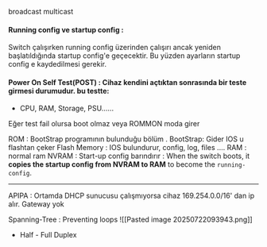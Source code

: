 broadcast 
multicast
#### Running config ve startup config :
Switch çalışırken running config üzerinden çalışırı ancak yeniden başlatıldığında startup config'e geçecektir. Bu yüzden ayarların startup config e kaydedilmesi gerekir.

#### Power On Self Test(POST) : Cihaz kendini açtıktan sonrasında bir teste girmesi durumudur. bu testte: 

- CPU, RAM, Storage, PSU......

Eğer test fail olursa boot olmaz veya ROMMON moda girer

ROM : BootStrap programının bulunduğu bölüm . 
BootStrap: Gider IOS u flashtan çeker
Flash Memory  : IOS bulundurur, config, log, files .... 
RAM : normal ram
NVRAM : Start-up config barındırır : When the switch boots, it **copies the startup config from NVRAM to RAM** to become the `running-config`.

---
APIPA : Ortamda DHCP sunucusu çalışmıyorsa cihaz 169.254.0.0/16' dan ip alır. Gateway yok 

Spanning-Tree : Preventing loops 
![[Pasted image 20250722093943.png]]

- Half - Full Duplex


